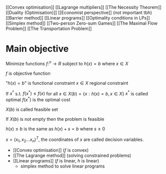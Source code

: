[[Convex optimisation]]
[[Lagrange multipliers]]
[[The Necessity Theorem]]
[[Duality (Optimisation)]]
[[Economist perspective]] (not important tbh)
[[Barrier method]]
[[Linear programs]]
[[Optimality conditions in LPs]]
[[Simplex method]]
[[Two-person Zero-sum Games]]
[[The Maximal Flow Problem]]
[[The Transportation Problem]]

# Main objective
Minimize functions $f:^n\rightarrow R$
subject to $h(x)=b$ where $x \in X$

$f$ is objective function

"$h(x)=b$" is functional constraint
$x \in X$ regional constraint

If $x^*$ s.t. $f(x^*)\leq f(x)$ for all $x \in X(b)=\{x : h(x)=b, x \in X\}$
$x^*$ is called optimal
$f(x^*)$ is the optimal cost

$X(b)$ is called feasible set

If $X(b)$ is not empty then the problem is feasible

$h(x)\leq b$ is the same as $h(x)+s=b$ where $s\geq 0$

$x=(x_1,x_2\dots x_n)^T$, the coordinates of $x$ are called decision variables.

- [[Convex optimisation]] ($f$ is convex)
- [[The Lagrange method]] (solving constrained problems)
- [[Linear programs]] ($f$ is linear, $h$ is linear)
	- simplex method to solve linear programs